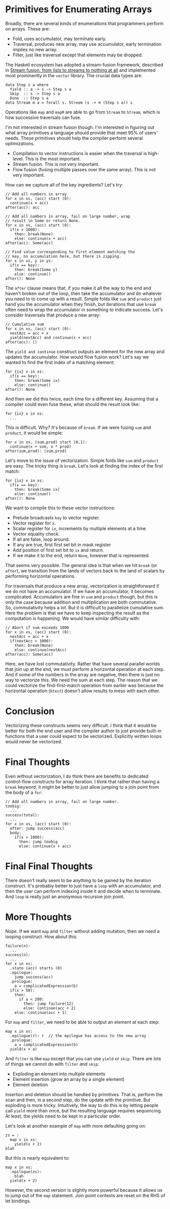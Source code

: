 # Primitives for Enumerating Arrays

Broadly, there are several kinds of enumerations that programmers perform on
arrays. These are:

* Fold, uses accumulator, may terminate early.
* Traversal, produces new array, may use accumulator, early termination
  implies no new array.
* Filter, just like traversal except that elements may be dropped.

The Haskell ecosystem has adopted a stream-fusion framework, described
in [Stream fusion: from lists to streams to nothing at all](https://dl.acm.org/doi/abs/10.1145/1291220.1291199)
and implemented most prominently in the `vector` library. The crucial
data types are:

    data Step s a where
      Yield :: a -> s -> Step s a
      Skip  :: s -> Step s a
      Done  :: Step s a
    data Stream m a = forall s. Stream (s -> m (Step s a)) s

Operations like `map` and `mapM` are able to go from `Stream` to `Stream`,
which is how successive traversals can fuse.

I'm not interested in stream fusion though. I'm interested in figuring
out what array primitives a language should provide that meet 95% of users'
needs. These primitives should help the compiler perform several
optimizations.

* Compilation to vector instructions is easier when the traversal
  is high-level. This is the most important.
* Stream fusion. This is not very important.
* Flow fusion (fusing multiple passes over the same array). This is
  not very important.

How can we capture all of the key ingredients? Let's try:

    // Add all numbers in array
    for x in xs, (acc) start (0):
      continue(x + acc)
    after(acc): acc

    // Add all numbers in array, fail on large number, wrap
    // result in Some or return None.
    for x in xs, (acc) start (0):
      if(x > 1000):
        then: break(None)
        else: continue(x + acc)
    after(acc): Some(acc)

    // Find value corresponding to first element matching the
    // key, no accumulation here, but there is zipping.
    for x in xs, y in ys:
      if(x == key):
        then: break(Some y)
        else: continue()
    after(): None

The `after` clause means that, if you make it all the way to the end and
haven't broken out of the loop, then take the accumulator and do whatever
you need to to come up with a result. Simple folds like `sum` and `product`
just hand you the accumulator when they finish, but iterations that use
`break` often need to wrap the accumulator in something to indicate success.
Let's consider traversals that produce a new array:

    // Cumulative sum
    for x in xs, (acc) start (0):
      nextAcc = acc + x
      yield(nextAcc) and continue(x + acc)
    after(acc): ()

The `yield and continue` construct outputs an element for the new array
and updates the accumulator. How would flow fusion work? Let's say we
wanted to find the first index of a matching element:

    for {ix} x in xs:
      if(x == key):
        then: break(Some ix)
        else: continue()
    after(): None

And then we did this twice, each time for a different key. Assuming that
a compiler could even fuse these, what should the result look like: 

    for {ix} x in xs:
      ...

This is difficult. Why? It's because of `break`. If we were fusing
`sum` and `product`, it would be simple:

    for x in xs, (sum,prod) start (0,1):
      continue(x + sum, x * prod)
    after(sum,prod): (sum,prod)

Let's move to the issue of vectorization. Simple folds like `sum` and
`product` are easy. The tricky thing is `break`. Let's look at finding
the index of the first match:

    for {ix} x in xs:
      if(x == key):
        then: break(Some ix)
        else: continue()
    after(): None

We want to compile this to these vector instructions:

* Prelude broadcasts `key` to vector register.
* Vector register for `x`.
* Scalar register for `ix`, increments by multiple elements at a time
* Vector equality check.
* If all are false, loop around.
* If any are true, first first set bit in mask register
* Add position of first set bit to `ix` and return.
* If we make it to the end, return `None`, however that is represented.

That seems very possible. The general idea is that when we hit `break`
(or `after`), we transition from the lands of vectors back to the land
of scalars by performing horizontal operations.

For traversals that produce a new array, vectorization is straightforward
if we do not have an accumulator. If we have an accumulator, it becomes
complicated. Accumulators are fine in `sum` and `product` though, but
this is only the case because addition and multiplication are both
commutative. So, commutativity helps a lot. But it is difficult to parallelize
cumulative sum. Here the problem is that we have to keep inspecting
the result as the computation is happening. We would have similar
difficulty with:

    // Abort if sum exceeds 1000
    for x in xs, (acc) start (0):
      nextAcc = acc + x
      if(nextAcc > 1000):
        then: break(None)
        else: continue(nextAcc)
    after(acc): Some(acc)

Here, we have lost commutativity. Rather that have several parallel worlds
that join up at the end, we must perform a horizontal operation at each
step. And if some of the numbers in the array are negative, then there is
just no way to vectorize this. We need the sum at each step. The reason
that we could vectorize the find-first-match operation from earlier was
because the horizontal operation (`ktest`) doesn't allow results to mess
with each other.

# Conclusion

Vectorizing these constructs seems very difficult. I think that it would
be better for both the end user and the compiler author to just provide
built-in functions that a user could expect to be vectorized. Explicitly 
written loops would never be vectorized.

# Final Thoughts

Even without vectorization, I do think there are benefits to dedicated
control-flow constructs for array iteration. I think that rather than
having a `break` keyword, it might be better to just allow jumping to
a join point from the body of a `for`:

    // Add all numbers in array, fail on large number.
    toobig:
      ...
    success(total):
      ...
    for x in xs, (acc) start (0):
      after: jump success(acc)
      body:
        if(x > 1000):
          then: jump toobig
          else: continue(x + acc)

# Final Final Thoughts

There doesn't really seem to be anything to be gained by the iteration
construct. It's probably better to just have a `loop` with an accumulator,
and then the user can perform indexing inside it and decide when to terminate.
And `loop` is really just an anonymous recursive join point.

# More Thoughts

Nope. If we want `map` and `filter` without adding mutation, then we need
a looping construct. How about this:

    failure(n):
      ...
    success(n):
      ...
    for x in xs:
      .state (acc) starts (0)
      .epilogue:
        jump success(acc)
      .prologue:
        a = complicatedExpression(b)
      if(x > 50):
        then:
          if a < 200:
            then: jump failure(12)
            else: continue(acc + 2)
        else: continue(acc + 1)

For `map` and `filter`, we need to be able to output an element at each step:

    map x in xs:
      .epilogue(r): r  // the epilogue has access to the new array
      .prologue:
        a = complicatedExpression(b)
      yield(x + a)

And `filter` is like `map` except that you can use `yield` or `skip`. There
are lots of things we cannot do with `filter` and `skip`:

* Exploding an element into multiple elements
* Element insertion (grow an array by a single element)
* Element deletion

Insertion and deletion should be handled by primitives. That is, perform the
scan and then, in a second step, do the update with the primitive. But
exploding is more tricky. Intuitively, the way to do this is by letting
people call `yield` more than once, but the resulting language requires
sequencing. At least, the yields need to be kept in a particular order.

Let's look at another example of `map` with more defaulting going on:

    zs = :
      map x in xs:
        yield(x + 2)
    blah

But this is nearly equivalent to:

    map x in xs:
      .epilogue(zs):
        blah
      yield(x + 2)

However, the second version is slightly more powerful because it allows us to
jump out of the `map` statement. Join point contexts are reset on the RHS
of let bindings.
